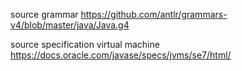 
source grammar
  https://github.com/antlr/grammars-v4/blob/master/java/Java.g4

source specification virtual machine
  https://docs.oracle.com/javase/specs/jvms/se7/html/
